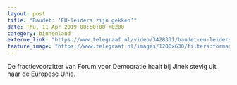 ```yaml
---
layout: post
title: "Baudet: ‘EU-leiders zijn gekken’"
date: Thu, 11 Apr 2019 08:50:00 +0200
category: binnenland
externe_link: "https://www.telegraaf.nl/video/3428331/baudet-eu-leiders-zijn-gekken"
feature_image: "https://www.telegraaf.nl/images/1200x630/filters:format(jpeg):quality(80)/cdn-kiosk-api.telegraaf.nl/24eacf04-5c26-11e9-bdd3-02d2fb1aa1d7.jpg"
---
```


<p class="intro">De fractievoorzitter van Forum voor Democratie haalt bij Jinek stevig uit naar de Europese Unie.</p>
